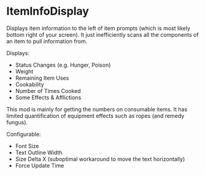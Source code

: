 # ItemInfoDisplay

Displays item information to the left of item prompts (which is most likely bottom right of your screen).
It just inefficiently scans all the components of an item to pull information from.

Displays:
- Status Changes (e.g. Hunger, Poison)
- Weight
- Remaining Item Uses
- Cookability
- Number of Times Cooked
- Some Effects & Afflictions

This mod is mainly for getting the numbers on consumable items.
It has limited quantification of equipment effects such as ropes (and remedy fungus).

Configurable:
- Font Size
- Text Outline Width
- Size Delta X (suboptimal workaround to move the text horizontally)
- Force Update Time